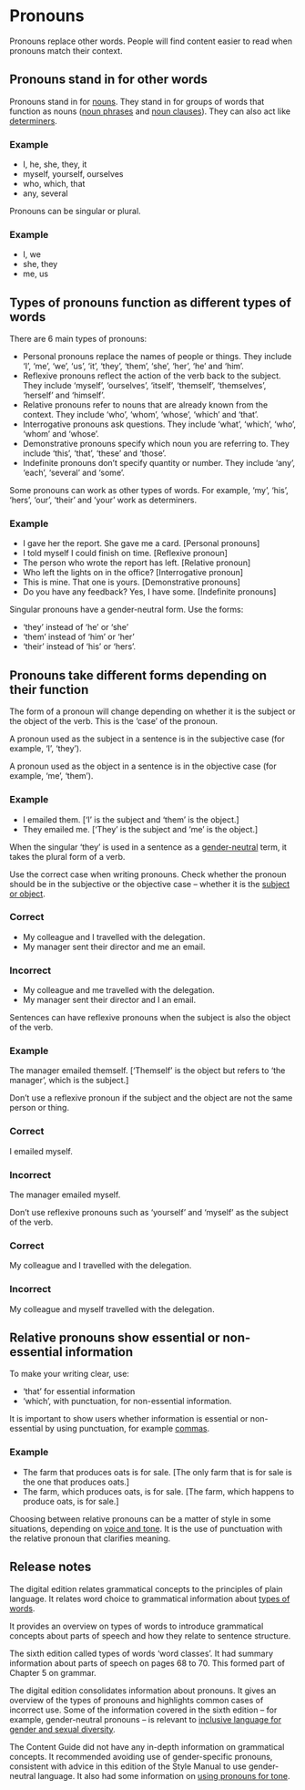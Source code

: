 Pronouns
========

Pronouns replace other words. People will find content easier to read when pronouns match their context.  

Pronouns stand in for other words
---------------------------------

Pronouns stand in for [nouns](/node/122). They stand in for groups of words that function as nouns ([noun phrases](/node/144) and [noun clauses](/node/143#subordinate_clauses_depend_on_the_main_clause)). They can also act like [determiners](/node/132).

### Example

*   I, he, she, they, it
*   myself, yourself, ourselves
*   who, which, that
*   any, several

Pronouns can be singular or plural.

### Example

*   I, we
*   she, they
*   me, us

Types of pronouns function as different types of words
------------------------------------------------------

There are 6 main types of pronouns:

*   Personal pronouns replace the names of people or things. They include ‘I’, ‘me’, ‘we’, ‘us’, ‘it’, ‘they’, ‘them’, ‘she’, ‘her’, ‘he’ and ‘him’.
*   Reflexive pronouns reflect the action of the verb back to the subject. They include ‘myself’, ‘ourselves’, ‘itself’, ‘themself’, ‘themselves’, ‘herself’ and ‘himself’.
*   Relative pronouns refer to nouns that are already known from the context. They include ‘who’, ‘whom’, ‘whose’, ‘which’ and ‘that’.
*   Interrogative pronouns ask questions. They include ‘what’, ‘which’, ‘who’, ‘whom’ and ‘whose’.
*   Demonstrative pronouns specify which noun you are referring to. They include ‘this’, ‘that’, ‘these’ and ‘those’.
*   Indefinite pronouns don’t specify quantity or number. They include ‘any’, ‘each’, ‘several’ and ‘some’.

Some pronouns can work as other types of words. For example, ‘my’, ‘his’, ‘hers’, ‘our’, ‘their’ and ‘your’ work as determiners.

### Example

*   I gave her the report. She gave me a card. \[Personal pronouns\]
*   I told myself I could finish on time. \[Reflexive pronoun\]
*   The person who wrote the report has left. \[Relative pronoun\]
*   Who left the lights on in the office? \[Interrogative pronoun\]
*   This is mine. That one is yours. \[Demonstrative pronouns\]
*   Do you have any feedback? Yes, I have some. \[Indefinite pronouns\]

Singular pronouns have a gender-neutral form. Use the forms:

*   ‘they’ instead of ‘he’ or ‘she’
*   ‘them’ instead of ‘him’ or ‘her’
*   ‘their’ instead of ‘his’ or ‘hers’.

Pronouns take different forms depending on their function
---------------------------------------------------------

The form of a pronoun will change depending on whether it is the subject or the object of the verb. This is the ‘case’ of the pronoun.

A pronoun used as the subject in a sentence is in the subjective case (for example, ‘I’, ‘they’).

A pronoun used as the object in a sentence is in the objective case (for example, ‘me’, ‘them’).

### Example

*   I emailed them. \[‘I’ is the subject and ‘them’ is the object.\]
*   They emailed me. \[‘They’ is the subject and ‘me’ is the object.\]

When the singular ‘they’ is used in a sentence as a [gender-neutral](/node/64#use_genderneutral_language) term, it takes the plural form of a verb.

Use the correct case when writing pronouns. Check whether the pronoun should be in the subjective or the objective case – whether it is the [subject or object](/node/120#a_full_sentence_is_grammatically_complete).

### Correct

*   My colleague and I travelled with the delegation.
*   My manager sent their director and me an email.

### Incorrect

*   My colleague and me travelled with the delegation.
*   My manager sent their director and I an email.

Sentences can have reflexive pronouns when the subject is also the object of the verb.

### Example

The manager emailed themself. \[‘Themself’ is the object but refers to ‘the manager’, which is the subject.\]

Don’t use a reflexive pronoun if the subject and the object are not the same person or thing.

### Correct

I emailed myself.

### Incorrect

The manager emailed myself.

Don’t use reflexive pronouns such as ‘yourself’ and ‘myself’ as the subject of the verb.

### Correct

My colleague and I travelled with the delegation.

### Incorrect

My colleague and myself travelled with the delegation.

Relative pronouns show essential or non-essential information
-------------------------------------------------------------

To make your writing clear, use:

*   ‘that’ for essential information
*   ‘which’, with punctuation, for non-essential information.

It is important to show users whether information is essential or non-essential by using punctuation, for example [commas](/node/109#mark_out_nonessential_information_within_a_sentence).

### Example

*   The farm that produces oats is for sale. \[The only farm that is for sale is the one that produces oats.\]
*   The farm, which produces oats, is for sale. \[The farm, which happens to produce oats, is for sale.\]

Choosing between relative pronouns can be a matter of style in some situations, depending on [voice and tone](/node/40). It is the use of punctuation with the relative pronoun that clarifies meaning.

Release notes
-------------

The digital edition relates grammatical concepts to the principles of plain language. It relates word choice to grammatical information about [types of words](https://dtg.govcms.gov.au/node/203).

It provides an overview on types of words to introduce grammatical concepts about parts of speech and how they relate to sentence structure.

The sixth edition called types of words ‘word classes’. It had summary information about parts of speech on pages 68 to 70. This formed part of Chapter 5 on grammar.

The digital edition consolidates information about pronouns. It gives an overview of the types of pronouns and highlights common cases of incorrect use. Some of the information covered in the sixth edition – for example, gender-neutral pronouns – is relevant to [inclusive language for gender and sexual diversity](/node/64).

The Content Guide did not have any in-depth information on grammatical concepts. It recommended avoiding use of gender-specific pronouns, consistent with advice in this edition of the Style Manual to use gender-neutral language. It also had some information on [using pronouns for tone](/node/40).